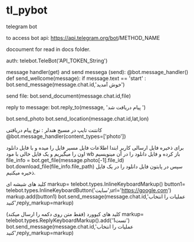 # tl_pybot
telegram bot


to access bot api:
https://api.telegram.org/bot<token>/METHOD_NAME


docoument for read in docs folder.

 auth:
 telebot.TeleBot('API_TOKEN_String')

 message handler(get) and send messega (send):
 @bot.message_handler()
def send_wellcome(message):
    if message.text == 'start' :
        bot.send_message(message.chat.id,'خوش آمدید')

send file:
bot.send_document(message.chat.id,file)

reply to message:
bot.reply_to(message, 'پیام دریافت شد ')

bot.send_photo
bot.send_location(message.chat.id,lat,lon)

کانتنت تایپ در مسیج هندلر : نوع پیام دریافتی 
@bot.message_handler(content_types=['photo'])

برای ذخیره فایل ارسالی کاربر ابتدا اطلاعات فایل مسیر فایل را میده و با فایل دانلود اون را میگیریم و یک فایل خالی با مود wb باز کرده و فایل دانلود را در آن مینویسیم
file_info = bot.get_file(message.photo[-1].file_id)
bot.download_file(file_info.file_path)
سپس در پایتون فایل دانلود را در یک فایل ذخیره میکنیم.

کلید های شیشه ای
    markup= telebot.types.InlineKeyboardMarkup()
    button1= telebot.types.InlineKeyboardButton('سایت',url='https://google.com')
    markup.add(button1)
    bot.send_message(message.chat.id,'عملیات را انتخاب کنید',reply_markup=markup)


کلید های کیوورد
(فقط متن روی دکمه را ارسال میکند)
    markup= telebot.types.ReplyKeyboardMarkup().add('تست1')
    bot.send_message(message.chat.id,'عملیات را انتخاب کنید',reply_markup=markup)

